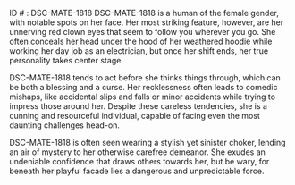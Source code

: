 ID # : DSC-MATE-1818
DSC-MATE-1818 is a human of the female gender, with notable spots on her face. Her most striking feature, however, are her unnerving red clown eyes that seem to follow you wherever you go. She often conceals her head under the hood of her weathered hoodie while working her day job as an electrician, but once her shift ends, her true personality takes center stage.

DSC-MATE-1818 tends to act before she thinks things through, which can be both a blessing and a curse. Her recklessness often leads to comedic mishaps, like accidental slips and falls or minor accidents while trying to impress those around her. Despite these careless tendencies, she is a cunning and resourceful individual, capable of facing even the most daunting challenges head-on.

DSC-MATE-1818 is often seen wearing a stylish yet sinister choker, lending an air of mystery to her otherwise carefree demeanor. She exudes an undeniable confidence that draws others towards her, but be wary, for beneath her playful facade lies a dangerous and unpredictable force.